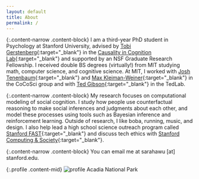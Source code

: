 ```yaml
---
layout: default
title: About
permalink: /
---
```


{:.content-narrow .content-block}
I am a third-year PhD student in Psychology at Stanford University, advised by [Tobi Gerstenberg](http://cicl.stanford.edu/member/tobias_gerstenberg/){:target="_blank"} in the [Causality in Cognition Lab](http://cicl.stanford.edu/){:target="_blank"} and supported by an NSF Graduate Research Fellowship.
I received double BS degrees (virtually!) from MIT studying math, computer science, and cognitive science.
At MIT, I worked with [Josh Tenenbaum](http://cocosci.mit.edu/josh){:target="_blank"} and [Max Kleiman-Weiner](http://www.mit.edu/~maxkw/){:target="_blank"} in the CoCoSci group and with [Ted Gibson](http://tedlab.mit.edu/ted.html){:target="_blank"} in the TedLab.

{:.content-narrow .content-block}
My research focuses on computational modeling of social cognition.
I study how people use counterfactual reasoning to make social inferences and judgments about each other,
and model these processes using tools such as Bayesian inference and reinforcement learning.
Outside of research, I like boba, running, music, and design.
I also help lead a high school science outreach program called [Stanford FAST](https://fast.stanford.edu/){:target="_blank"}
and discuss tech ethics with [Stanford Computing & Society](https://stanford-cscs.github.io/){:target="_blank"}.

{:.content-narrow .content-block}
You can email me at sarahawu [at] stanford.edu. 

{:.profile .content-mid}
![profile](/assets/images/acadia.png)
Acadia National Park

